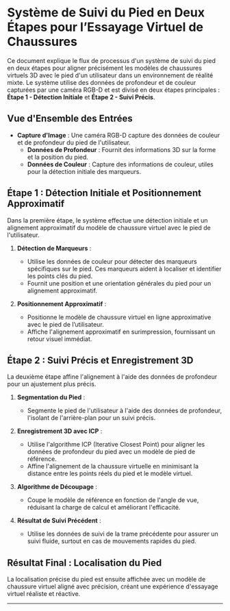 # Système de Suivi du Pied en Deux Étapes pour l’Essayage Virtuel de Chaussures

Ce document explique le flux de processus d'un système de suivi du pied en deux étapes pour aligner précisément les modèles de chaussures virtuels 3D avec le pied d'un utilisateur dans un environnement de réalité mixte. Le système utilise des données de profondeur et de couleur capturées par une caméra RGB-D et est divisé en deux étapes principales : **Étape 1 - Détection Initiale** et **Étape 2 - Suivi Précis**.

## Vue d'Ensemble des Entrées
- **Capture d'Image** : Une caméra RGB-D capture des données de couleur et de profondeur du pied de l'utilisateur.
  - **Données de Profondeur** : Fournit des informations 3D sur la forme et la position du pied.
  - **Données de Couleur** : Capture des informations de couleur, utiles pour la détection initiale des marqueurs.

## Étape 1 : Détection Initiale et Positionnement Approximatif
Dans la première étape, le système effectue une détection initiale et un alignement approximatif du modèle de chaussure virtuel avec le pied de l'utilisateur.

1. **Détection de Marqueurs** :
   - Utilise les données de couleur pour détecter des marqueurs spécifiques sur le pied. Ces marqueurs aident à localiser et identifier les points clés du pied.
   - Fournit une position et une orientation générales du pied pour un alignement approximatif.

2. **Positionnement Approximatif** :
   - Positionne le modèle de chaussure virtuel en ligne approximative avec le pied de l’utilisateur.
   - Affiche l'alignement approximatif en surimpression, fournissant un retour visuel immédiat.

## Étape 2 : Suivi Précis et Enregistrement 3D
La deuxième étape affine l'alignement à l'aide des données de profondeur pour un ajustement plus précis.

1. **Segmentation du Pied** :
   - Segmente le pied de l'utilisateur à l'aide des données de profondeur, l'isolant de l'arrière-plan pour un suivi précis.

2. **Enregistrement 3D avec ICP** :
   - Utilise l'algorithme ICP (Iterative Closest Point) pour aligner les données de profondeur du pied avec un modèle de pied de référence.
   - Affine l'alignement de la chaussure virtuelle en minimisant la distance entre les points réels du pied et le modèle virtuel.

3. **Algorithme de Découpage** :
   - Coupe le modèle de référence en fonction de l'angle de vue, réduisant la charge de calcul et améliorant l'efficacité.

4. **Résultat de Suivi Précédent** :
   - Utilise les données de suivi de la trame précédente pour assurer un suivi fluide, surtout en cas de mouvements rapides du pied.

## Résultat Final : Localisation du Pied
La localisation précise du pied est ensuite affichée avec un modèle de chaussure virtuel aligné avec précision, créant une expérience d'essayage virtuel réaliste et réactive.

---
